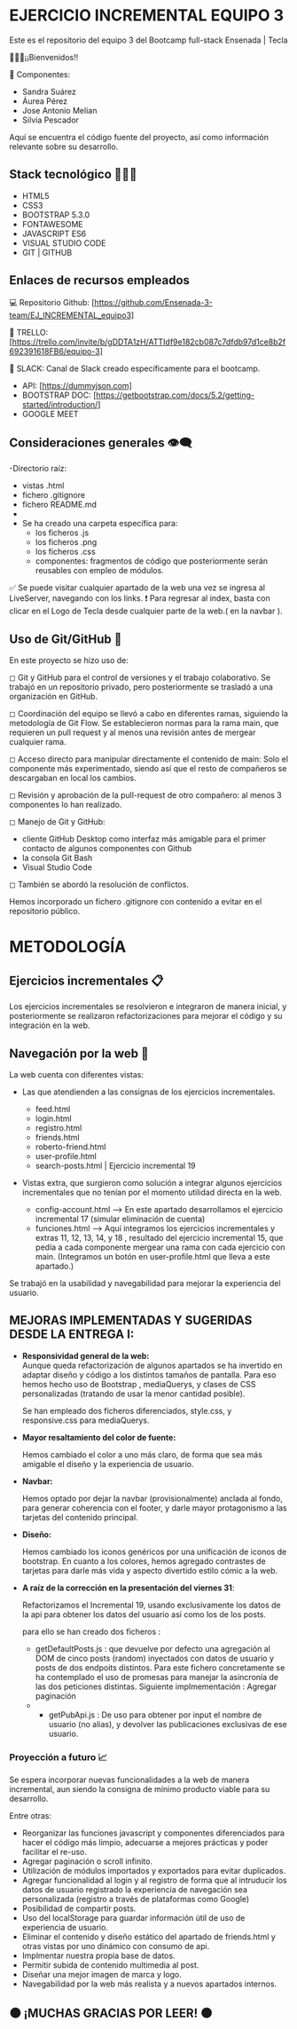 # EJERCICIO INCREMENTAL EQUIPO 3
Este es el repositorio del equipo 3 del Bootcamp full-stack Ensenada | Tecla


👩🏻‍🚀¡¡Bienvenidos!!

👥 Componentes: 
  - Sandra Suárez 
  - Áurea Pérez 
  - Jose Antonio Melian  
  - Silvia Pescador 
  
Aquí se encuentra el código fuente del proyecto, así como información relevante sobre su desarrollo.

## Stack tecnológico 👩🏻‍💻

- HTML5
- CSS3
- BOOTSTRAP 5.3.0
- FONTAWESOME
- JAVASCRIPT ES6
- VISUAL STUDIO CODE
- GIT | GITHUB 

## Enlaces de recursos empleados
💻 Repositorio Github: [https://github.com/Ensenada-3-team/EJ_INCREMENTAL_equipo3]

📇 TRELLO: [https://trello.com/invite/b/gDDTA1zH/ATTIdf9e182cb087c7dfdb97d1ce8b2f692391618FB6/equipo-3]

📲 SLACK: Canal de Slack creado específicamente para el bootcamp.

- API: [https://dummyjson.com]
- BOOTSTRAP DOC: [https://getbootstrap.com/docs/5.2/getting-started/introduction/]
- GOOGLE MEET

## Consideraciones generales 👁‍🗨

-Directorio raíz:
  - vistas .html 
  - fichero .gitignore
  - fichero README.md
- 
- Se ha creado una carpeta específica para:
  - los ficheros .js
  - los ficheros .png
  - los ficheros .css
  - componentes: fragmentos de código que posteriormente serán reusables con empleo de módulos.

✅ Se puede visitar cualquier apartado de la web una vez se ingresa al LiveServer, navegando con los links.
❗ Para regresar al index, basta con clicar en el Logo de Tecla desde cualquier parte de la web.( en la navbar ).

## Uso de Git/GitHub 🌱
En este proyecto se hizo uso de: 

◻ Git y GitHub para el control de versiones y el trabajo colaborativo. Se trabajó en un repositorio privado, pero posteriormente se trasladó a una organización en GitHub.

◻ Coordinación del equipo se llevó a cabo en diferentes ramas, siguiendo la metodología de Git Flow. Se establecieron normas para la rama main, que requieren un pull request y al menos una revisión antes de mergear cualquier rama.

◻ Acceso directo para manipular directamente el contenido de main: Solo el componente más experimentado, siendo así que el resto de compañeros se descargaban en local los cambios. 

◻ Revisión y aprobación de la pull-request de otro compañero: al menos 3 componentes lo han realizado.

◻ Manejo de Git y GitHub: 
  - cliente GitHub Desktop como interfaz más amigable para el primer contacto de algunos componentes con Github 
  - la consola Git Bash  
  - Visual Studio Code 

◻ También se abordó la resolución de conflictos.

Hemos incorporado un fichero .gitignore con contenido a evitar en el repositorio público.


# METODOLOGÍA 
## Ejercicios incrementales 📋
Los ejercicios incrementales se resolvieron e integraron de manera inicial, y posteriormente se realizaron refactorizaciones para mejorar el código y su integración en la web.


## Navegación por la web 🚢

La web cuenta con diferentes vistas:
- Las que atendienden a las consignas de los ejercicios incrementales.
  - feed.html
  - login.html
  - registro.html
  - friends.html
  - roberto-friend.html 
  - user-profile.html
  - search-posts.html | Ejercicio incremental 19

- Vistas extra, que surgieron como solución a integrar algunos ejercicios incrementales que no tenían por el momento utilidad directa en la web.
  - config-account.html --> En este apartado desarrollamos el ejercicio incremental 17 (simular eliminación de cuenta)
  - funciones.html --> Aquí integramos los ejercicios incrementales y extras 11, 12, 13, 14, y 18 , resultado del ejercicio incremental 15, que pedía a cada componente mergear una rama con cada ejercicio con main. (Integramos un botón en user-profile.html que lleva a este apartado.)
  

Se trabajó en la usabilidad y navegabilidad para mejorar la experiencia del usuario.

## MEJORAS IMPLEMENTADAS Y SUGERIDAS DESDE LA ENTREGA I:

- **Responsividad general de la web:**  
  Aunque queda refactorización de algunos apartados se ha invertido en adaptar diseño y código a los distintos tamaños de pantalla. Para eso hemos hecho uso de Bootstrap , mediaQuerys, y clases de CSS personalizadas (tratando de usar la menor cantidad posible). 

  Se han empleado dos ficheros diferenciados, style.css, y responsive.css para mediaQuerys.

- **Mayor resaltamiento del color de fuente:** 
  
  Hemos cambiado el color a uno más claro, de forma que sea más amigable el diseño y la experiencia de usuario.

- **Navbar:**
  
  Hemos optado por dejar la navbar (provisionalmente) anclada al fondo, para generar coherencia con el footer, y darle mayor protagonismo a las tarjetas del contenido principal.

- **Diseño:** 
  
  Hemos cambiado los iconos genéricos por una unificación de iconos de bootstrap. 
  En cuanto a los colores, hemos agregado contrastes de tarjetas para darle más vida y aspecto divertido estilo cómic a la web. 

- **A raíz de la corrección en la presentación del viernes 31**:

  Refactorizamos el Incremental 19, usando exclusivamente los datos de la api para obtener los datos del usuario así como los de los posts. 
  
  para ello se han creado dos ficheros :
  
    - getDefaultPosts.js : que devuelve por defecto una agregación al DOM de cinco posts (random) inyectados con datos de usuario y posts de dos endpoits distintos. Para este  fichero concretamente se ha contemplado el uso de promesas para manejar la asincronía de las dos peticiones distintas. Siguiente implmementación : Agregar paginación
  - 
    - getPubApi.js : De uso para obtener por input el nombre de usuario (no alias), y devolver las publicaciones exclusivas de ese usuario. 


### Proyección a futuro 📈
Se espera incorporar nuevas funcionalidades a la web de manera incremental, aun siendo la consigna de mínimo producto viable para su desarrollo.

Entre otras:

- Reorganizar las funciones javascript  y componentes diferenciados para hacer el código más limpio, adecuarse a mejores prácticas y poder facilitar el re-uso.
- Agregar paginación o scroll infinito.
- Utilización de módulos importados y exportados para evitar duplicados.
- Agregar funcionalidad al login y al registro de forma que al intruducir los datos de usuario registrado la experiencia de navegación sea personalizada (registro a través de plataformas como Google)
- Posibilidad de compartir posts.
- Uso del localStorage para guardar información útil de uso de experiencia de usuario.
- Eliminar el contenido y diseño estático del apartado de friends.html y otras vistas por uno dinámico con consumo de api. 
- Implmentar nuestra propia base de datos.
- Permitir subida de contenido multimedia al post.
- Diseñar una mejor imagen de marca y logo.
- Navegabilidad por la web más realista y a nuevos apartados internos.



## ⚫ ¡MUCHAS GRACIAS POR LEER! ⚫